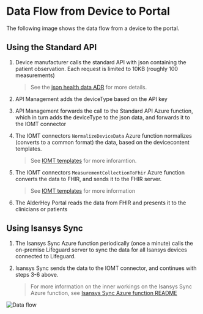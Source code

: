 # Data Flow from Device to Portal

The following image shows the data flow from a device to the portal.

## Using the Standard API

1. Device manufacturer calls the standard API with json containing the patient observation. Each request is limited to 10KB (roughly 100 measurements)

    > See the [json health data ADR](../architecture-decisions/0010-json-health-data.md) for more details.

1. API Management adds the deviceType based on the API key
1. API Management forwards the call to the Standard API Azure function, which in turn adds the deviceType to the json data, and forwards it to the IOMT connector
1. The IOMT connectors `NormalizeDeviceData` Azure function normalizes (converts to a common format) the data, based on the devicecontent templates.

    > See [IOMT templates](IOMT-templates/how-templates-work.md) for more inforamtion.

1. The IOMT connectors `MeasurementCollectionToFhir` Azure function converts the data to FHIR, and sends it to the FHIR server.

    > See [IOMT templates](IOMT-templates/how-templates-work.md) for more information

1. The AlderHey Portal reads the data from FHIR and presents it to the clinicians or patients

## Using Isansys Sync

1. The Isansys Sync Azure function periodically (once a minute) calls the on-premise Lifeguard server to sync the data for all Isansys devices connected to Lifeguard.
1. Isansys Sync sends the data to the IOMT connector, and continues with steps 3-6 above.

    > For more information on the inner workings on the Isansys Sync Azure function, see [Isansys Sync Azure function README](https://dev.azure.com/AlderHey/AlderHey%20Anywhere/_git/IsansysSync)

![Data flow](../assets/dataflow.png)
